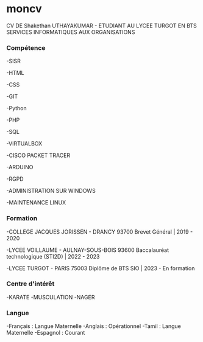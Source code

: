 # moncv
CV DE Shakethan UTHAYAKUMAR - ETUDIANT AU LYCEE TURGOT EN BTS SERVICES INFORMATIQUES AUX ORGANISATIONS

### Compétence
-SISR

-HTML

-CSS

-GIT

-Python

-PHP

-SQL

-VIRTUALBOX

-CISCO PACKET TRACER

-ARDUINO

-RGPD

-ADMINISTRATION SUR WINDOWS

-MAINTENANCE LINUX

### Formation 
-COLLEGE JACQUES JORISSEN - DRANCY 93700
Brevet Général | 2019 - 2020

-LYCEE VOILLAUME - AULNAY-SOUS-BOIS 93600
Baccalauréat technologique (STI2D) | 2022 - 2023

-LYCEE TURGOT - PARIS 75003
Diplôme de BTS SIO | 2023 - En formation

### Centre d'intérêt
-KARATE
-MUSCULATION
-NAGER

### Langue
-Français : Langue Maternelle
-Anglais : Opérationnel
-Tamil : Langue Maternelle
-Espagnol : Courant
